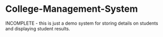 # College-Management-System
INCOMPLETE - this is just a demo system for storing details on students and displaying student results.
